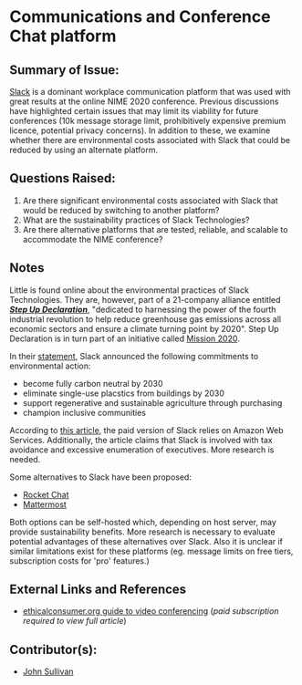 # Communications and Conference Chat platform

## Summary of Issue:

[Slack](https://slack.com/) is a dominant workplace communication platform that was used with great results at the online NIME 2020 conference. Previous discussions have highlighted certain issues that may limit its viability for future conferences \(10k message storage limit, prohibitively expensive premium licence, potential privacy concerns\). In addition to these, we examine whether there are environmental costs associated with Slack that could be reduced by using an alternate platform.

## Questions Raised:

1. Are there significant environmental costs associated with Slack that would be reduced by switching to another platform? 
2. What are the sustainability practices of Slack Technologies? 
3. Are there alternative platforms that are tested, reliable, and scalable to accommodate the NIME conference? 

## Notes

Little is found online about the environmental practices of Slack Technologies. They are, however, part of a 21-company alliance entitled [_**Step Up Declaration**_](https://stepupdeclaration.org/), "dedicated to harnessing the power of the fourth industrial revolution to help reduce greenhouse gas emissions across all economic sectors and ensure a climate turning point by 2020". Step Up Declaration is in turn part of an initiative called [Mission 2020](https://mission2020.global/).

In their [statement](https://stepupdeclaration.org/slack), Slack announced the following commitments to environmental action:

* become fully carbon neutral by 2030
* eliminate single-use placstics from buildings by 2030
* support regenerative and sustainable agriculture through purchasing
* champion inclusive communities

According to [this article](https://www.ethicalconsumer.org/technology/shopping-guide/video-conferencing?fbclid=IwAR1cfsoJGGcgypD0mktU6q-eNeDbcNR8P8c2cazyYxK5MKhjJpn22AP65lM), the paid version of Slack relies on Amazon Web Services. Additionally, the article claims that Slack is involved with tax avoidance and excessive enumeration of executives. More research is needed.

Some alternatives to Slack have been proposed:

* [Rocket Chat](https://rocket.chat/) 
* [Mattermost](https://mattermost.com/)

Both options can be self-hosted which, depending on host server, may provide sustainability benefits. More research is necessary to evaluate potential advantages of these alternatives over Slack. Also it is unclear if similar limitations exist for these platforms \(eg. message limits on free tiers, subscription costs for 'pro' features.\)

## External Links and References

* [ethicalconsumer.org guide to video conferencing](https://www.ethicalconsumer.org/technology/shopping-guide/video-conferencing?fbclid=IwAR1cfsoJGGcgypD0mktU6q-eNeDbcNR8P8c2cazyYxK5MKhjJpn22AP65lM) \(_paid subscription required to view full article_\)

## Contributor\(s\):

* [John Sullivan](mailto:johnny@johnnyvenom.com)

